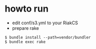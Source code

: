# howto run

* edit conf/s3.yml to your RiakCS
* prepare rake

```
$ bundle install --path=vendor/bundler
$ bundle exec rake
```
